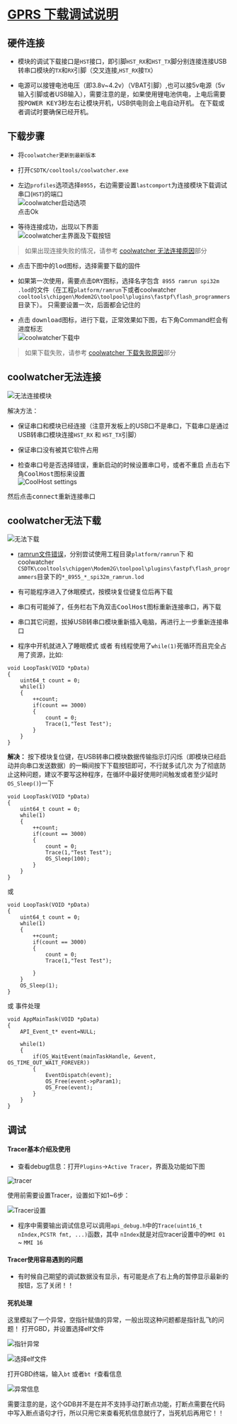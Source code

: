 [GPRS 下载调试说明](https://github.com/Ai-Thinker-Open/GPRS-C-SDK/blob/master/doc/download_debug_tool_zh-cn.md)
======


## 硬件连接

* 模块的调试下载接口是`HST`接口，即引脚`HST_RX`和`HST_TX`脚分别连接连接USB转串口模块的`TX`和`RX`引脚（交叉连接,`HST_RX`接`TX`）

* 电源可以接锂电池电压（即3.8v~4.2v）（VBAT引脚）,也可以接5v电源（5v输入引脚或者USB输入），需要注意的是，如果使用锂电池供电，上电后需要按<kbd>POWER KEY</kbd>3秒左右让模块开机，USB供电则会上电自动开机。 在下载或者调试时要确保已经开机。

## 下载步骤
* 将`coolwatcher更新到最新版本`
* 打开`CSDTK/cooltools/coolwatcher.exe`

* 左边`profiles`选项选择`8955`，右边需要设置`lastcomport`为连接模块下载调试串口(`HST`)的端口</br>
![coolwatcher启动选项](./assets/coolwatcher_open.png)</br>
点击Ok

* 等待连接成功，出现以下界面</br>
![coolwatcher主界面及下载按钮](./assets/coolwatcher_download.png)</br>
> 如果出现连接失败的情况，请参考 [coolwatcher 无法连接原因](#coolwatcher无法连接)部分

* 点击下图中的<kbd>lod</kbd>图标，选择需要下载的固件

* 如果第一次使用，需要点击<kbd>DRY</kbd>图标，选择名字包含` 8955 ramrun spi32m .lod`的文件（在工程`platform/ramrun`下或者coolwatcher `cooltools\chipgen\Modem2G\toolpool\plugins\fastpf\flash_programmers`目录下）。
只需要设置一次，后面都会记住的

* 点击 <kbd>download</kbd>图标，进行下载，正常效果如下图，右下角Command栏会有进度标志</br>
![coolwatcher下载中](./assets/coolwatcher_downloading.png)</br>
> 如果下载失败，请参考 [coolwatcher 下载失败原因](#coolwatcher无法下载)部分


## coolwatcher无法连接

![无法连接模块](./assets/coolwatcher_connect_fail.png)

解决方法：

* 保证串口和模块已经连接（注意开发板上的USB口不是串口，下载串口是通过USB转串口模块连接`HST_RX` 和 `HST_TX`引脚）

* 保证串口没有被其它软件占用

* 检查串口号是否选择错误，重新启动的时候设置串口号，或者不重启 点击右下角<kbd>CoolHost</kbd>图标来设置</br>
![CoolHost settings](./assets/coolwatcher_connect_settings.png)

然后点击<kbd>connect</kbd>重新连接串口

## coolwatcher无法下载

![无法下载](./assets/coolwatcher_download_fail.png)

* [ramrun文件错误](https://github.com/Ai-Thinker-Open/GPRS_C_SDK/issues/1)，分别尝试使用工程目录`platform/ramrun`下 和 coolwatcher `CSDTK\cooltools\chipgen\Modem2G\toolpool\plugins\fastpf\flash_programmers`目录下的`*_8955_*_spi32m_ramrun.lod`

* 有可能程序进入了休眠模式，按模块复位键复位后再下载

* 串口有可能掉了，任务栏右下角双击<kbd>CoolHost</kbd>图标重新连接串口，再下载

* 串口其它问题，拔掉USB转串口模块重新插入电脑，再进行上一步重新连接串口

* 程序中开机就进入了睡眠模式 或者 有线程使用了`while(1)`死循环而且完全占用了资源，比如:
```
void LoopTask(VOID *pData)
{
    uint64_t count = 0;
    while(1)
    {
        ++count;
        if(count == 3000)
        {
            count = 0;
            Trace(1,"Test Test");
        }
    }
}
```
**解决：** 按下模块复位键，在USB转串口模块数据传输指示灯闪烁（即模块已经启动并向串口发送数据）的一瞬间按下下载按钮即可，不行就多试几次
为了彻底防止这种问题，建议不要写这种程序，在循环中最好使用时间触发或者至少延时`OS_Sleep()`)一下
```
void LoopTask(VOID *pData)
{
    uint64_t count = 0;
    while(1)
    {
        ++count;
        if(count == 3000)
        {
            count = 0;
            Trace(1,"Test Test");
            OS_Sleep(100);
        }
    }
}
```
或
```
void LoopTask(VOID *pData)
{
    uint64_t count = 0;
    while(1)
    {
        ++count;
        if(count == 3000)
        {
            count = 0;
            Trace(1,"Test Test");
            
        }
    }
    OS_Sleep(1);
}
```
或 事件处理
```
void AppMainTask(VOID *pData)
{
    API_Event_t* event=NULL;
        
    while(1)
    {
        if(OS_WaitEvent(mainTaskHandle, &event, OS_TIME_OUT_WAIT_FOREVER))
        {
            EventDispatch(event);
            OS_Free(event->pParam1);
            OS_Free(event);
        }
    }
}
```


## 调试

#### Tracer基本介绍及使用



* 查看debug信息：打开`Plugins`->`Active Tracer`，界面及功能如下图

![tracer](./assets/coolwatcher_trace.png)

使用前需要设置Tracer，设置如下如1~6步：

![Tracer设置](./assets/coolwatcher_trace_settings.png)

* 程序中需要输出调试信息可以调用`api_debug.h`中的`Trace(uint16_t nIndex,PCSTR fmt, ...)`函数，其中 `nIndex`就是对应tracer设置中的`MMI 01` ~ `MMI 16`

#### Tracer使用容易遇到的问题

* 有时候自己期望的调试数据没有显示，有可能是点了右上角的暂停显示最新的按钮，忘了关闭！！


#### 死机处理

这里模拟了一个异常，空指针赋值的异常，一般出现这种问题都是指针乱飞的问题！
打开GBD，并设置选择elf文件

![指针异常](./assets/coolwatcher_gdb_launch.png)

![选择elf文件](./assets/coolwatcher_gdb_settings.png)

打开GBD终端，输入`bt` 或者`bt f`查看信息

![异常信息](./assets/coolwatcher_gdb_error_info.png)

需要注意的是，这个GDB并不是在并不支持手动打断点功能，打断点需要在代码中写入断点语句才行，所以只用它来查看死机信息就行了，当死机后再用它！！


